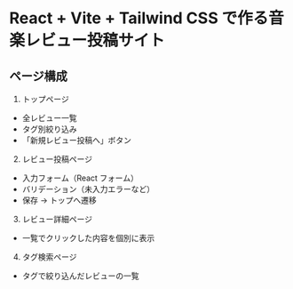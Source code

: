 # React + Vite + Tailwind CSS で作る音楽レビュー投稿サイト

## ページ構成

1. トップページ

- 全レビュー一覧
- タグ別絞り込み
- 「新規レビュー投稿へ」ボタン

2. レビュー投稿ページ

- 入力フォーム（React フォーム）
- バリデーション（未入力エラーなど）
- 保存 → トップへ遷移

3. レビュー詳細ページ

- 一覧でクリックした内容を個別に表示

4. タグ検索ページ

- タグで絞り込んだレビューの一覧
